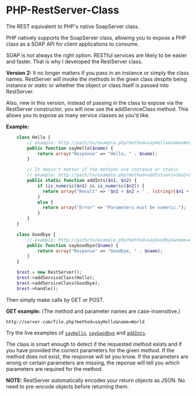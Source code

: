 PHP-RestServer-Class
====================

The REST equivalent to PHP's native SoapServer class.

PHP natively supports the SoapServer class, allowing you to expose a PHP class as a SOAP API 
for client applications to consume.

SOAP is not always the right option. RESTful services are likely to be easier and faster. That is why I developed
the RestServer class.

<b>Version 2:</b>
It no longer matters if you pass in an instance or simply the class names. RestServer will invoke the methods in the given class despite being instance or static or whether the object or class itself is passed into RestServer.

Also, new in this version, instead of passing in the class to expose via the RestServer constructor, you will now use the addServiceClass method. This allows you to expose as many service classes as you'd like.

<b>Example:</b>
```php
	class Hello {
		// example: http://path/to/example.php?method=sayHello&name=World
		public function sayHello($name) {
			return array("Response" => "Hello, " . $name);
		}

		// It doesn't matter if the methods are instance or static
		// example: http://path/to/example.php?method=addInts&n1=3&n2=5
		public static function addInts($n1, $n2) {
			if (is_numeric($n1) && is_numeric($n2)) {
			  return array("Result" => "$n1 + $n2 = " . (string)($n1 + $n2));
			}
			else {
			  return array("Error" => "Parameters must be numeric.");
			}
		}
	}

	class Goodbye {
		// example: http://path/to/example.php?method=sayGoodbye&name=World
		public function sayGoodbye($name) {
			return array("Response" => "Goodbye, " . $name);
		}
	}

    $rest = new RestServer();
    $rest->addServiceClass(Hello);
    $rest->addServiceClass(Goodbye);
    $rest->handle();
```

Then simply make calls by GET or POST.

<b>GET example:</b>
(The method and parameter names are case-insensitive.)

    http://server.com/file.php?method=sayHello&name=World
    
Try the live examples of <a href='http://jakesankey.com/projects/php/RestServer/example.php?method=sayHello&name=World' target='_blank'>`sayHello`</a>, <a href='http://jakesankey.com/projects/php/RestServer/example.php?method=sayGoodbye&name=World' target='_blank'>`sayGoodbye`</a> and <a href='http://jakesankey.com/projects/php/RestServer/example.php?method=addInts&n1=15&n2=10' target='_blank'>`addInts`</a>.

The class is smart enough to detect if the requested method exists and if you have provided 
the correct parameters for the given method. If the method does not exist, the response will let you know.
If the parameters are wrong or certain parameters are missing, the reponse will tell you which parameters are
required for the method.

<b>NOTE:</b>
RestServer automatically encodes your return objects as JSON. No need to pre-encode objects before returning them.
